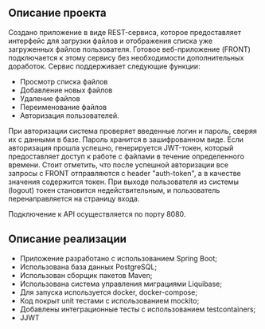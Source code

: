 ## Описание проекта

Создано приложение в виде REST-сервиса, которое предоставляет интерфейс для загрузки файлов и отображения списка уже загруженных файлов пользователя. Готовое веб-приложение (FRONT) подключается к этому сервису без необходимости дополнительных доработок. Сервис поддерживает следующие функции:

* Просмотр списка файлов
* Добавление новых файлов
* Удаление файлов
* Переименование файлов
* Авторизация пользователей.

При авторизации система проверяет введенные логин и пароль, сверяя их с данными в базе. Пароль хранится в зашифрованном виде. Если авторизация прошла успешно, генерируется JWT-токен, который предоставляет доступ к работе с файлами в течение определенного времени. Стоит отметить, что после успешной авторизации все запросы с FRONT отправляются с header "auth-token", а в качестве значения содержится токен. При выходе пользователя из системы (logout) токен становится недействительным, и пользователь перенаправляется на страницу входа.

Подключение к API осуществляется по порту 8080.

## Описание реализации
* Приложение разработано с использованием Spring Boot;
* Использована база данных PostgreSQL;
* Использован сборщик пакетов Maven;
* Использована система управления миграциями Liquibase;
* Для запуска используется docker, docker-compose;
* Код покрыт unit тестами с использованием mockito;
* Добавлены интеграционные тесты с использованием testcontainers;
* JJWT
